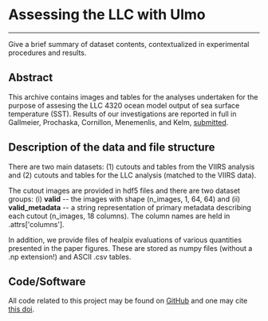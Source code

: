 # Assessing the LLC with Ulmo
---

Give a brief summary of dataset contents, contextualized in experimental procedures and results.

## Abstract

This archive contains images and tables for the analyses undertaken for the 
purpose of assesing the LLC 4320 ocean model output of sea surface temperature (SST). Results of our investigations are reported in full in 
Gallmeier, Prochaska, Cornillon, Menemenlis, and Kelm, 
[submitted](https://gmd.copernicus.org/preprints/gmd-2023-39/).

## Description of the data and file structure

There are two main datasets: (1) cutouts and tables from the VIIRS analysis
and (2) cutouts and tables for the LLC analysis (matched to the VIIRS data).

The cutout images are provided in hdf5 files and there are two dataset
groups: (i) **valid** -- the images with shape (n_images, 1, 64, 64)
and (ii) **valid_metadata** -- a string representation of primary metadata
describing each cutout (n_images, 18 columns).  The column names
are held in .attrs['columns'].

In addition, we provide files of healpix evaluations of various
quantities presented in the paper figures.  These are stored as
numpy files (without a .np extension!) and ASCII .csv tables.


## Code/Software

All code related to this project may be found on 
[GitHub](https://github.com/AI-for-Ocean-Science/ulmo)
and one may cite [this doi](https://doi.org/10.5281/zenodo.7685510).
